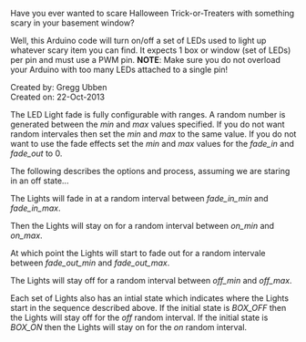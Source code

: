 Have you ever wanted to scare Halloween Trick-or-Treaters with something scary in your basement window?

Well, this Arduino code will turn on/off a set of LEDs used to light up whatever scary item you can find. It expects 1 box or window (set of LEDs) per pin and must use a PWM pin. **NOTE**: Make sure you do not overload your Arduino with too many LEDs attached to a single pin!

Created by: Gregg Ubben<br>
Created on: 22-Oct-2013<br>

The LED Light fade is fully configurable with ranges.  A random number is generated between the *min* and *max* values specified.  If you do not want random intervales then set the *min* and *max* to the same value. If you do not want to use the fade effects set the *min* and *max* values for the *fade_in* and *fade_out* to 0.

The following describes the options and process, assuming we are staring in an off state...

The Lights will fade in at a random interval between *fade_in_min* and *fade_in_max*.

Then the Lights will stay on for a random interval between *on_min* and *on_max*.

At which point the Lights will start to fade out for a random intervale between *fade_out_min* and *fade_out_max*.

The Lights will stay off for a random interval between *off_min* and *off_max*.

Each set of Lights also has an intial state which indicates where the Lights start in the sequence described above.  If the initial state is *BOX_OFF* then the Lights will stay off for the *off* random interval. If the initial state is *BOX_ON* then the Lights will stay on for the *on* random interval.

